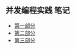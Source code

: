 ## 并发编程实践 笔记  

* [第一部分][1]
* [第二部分][2]
* [第三部分][3]

[1]:https://github.com/johnxue2013/docs/edit/master/doc/java_concurrency_in_practice.md
[2]:https://github.com/johnxue2013/docs/edit/master/doc/java_concurrent_in_practise_part_2.md
[3]:https://github.com/johnxue2013/docs/edit/master/doc/java_concurrent_in_practise_part_3.md
